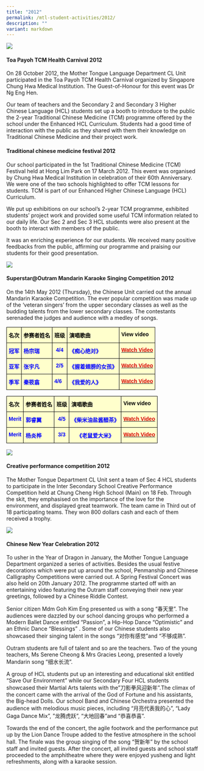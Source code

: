 ```yaml
---
title: "2012"
permalink: /mtl-student-activities/2012/
description: ""
variant: markdown
---
```

![](/images/MTL%20Student%20Activities/2012/A1.png)

#### **Toa Payoh TCM Health Carnival 2012**

On 28 October 2012, the Mother Tongue Language Department CL Unit participated in the Toa Payoh TCM Health Carnival organized by Singapore Chung Hwa Medical Institution. The Guest-of-Honour for this event was Dr Ng Eng Hen.

Our team of teachers and the Secondary 2 and Secondary 3 Higher Chinese Language (HCL) students set up a booth to introduce to the public the 2-year Traditional Chinese Medicine (TCM) programme offered by the school under the Enhanced HCL Curriculum. Students had a good time of interaction with the public as they shared with them their knowledge on Traditional Chinese Medicine and their project work.



#### **Traditional chinese medicine festival 2012**

Our school participated in the 1st Traditional Chinese Medicine (TCM) Festival held at Hong Lim Park on 17 March 2012. This event was organised by Chung Hwa Medical Institution in celebration of their 60th Anniversary. We were one of the two schools highlighted to offer TCM lessons for students. TCM is part of our Enhanced Higher Chinese Language (HCL) Curriculum.

We put up exhibitions on our school’s 2-year TCM programme, exhibited students’ project work and provided some useful TCM information related to our daily life. Our Sec 2 and Sec 3 HCL students were also present at the booth to interact with members of the public.

It was an enriching experience for our students. We received many positive feedbacks from the public, affirming our programme and praising our students for their good presentation.

![](/images/MTL%20Student%20Activities/2012/A3.png)

#### **Superstar@Outram Mandarin Karaoke Singing Competition 2012**

On the 14th May 2012 (Thursday), the Chinese Unit carried out the annual Mandarin Karaoke Competition. The ever popular competition was made up of the ‘veteran singers’ from the upper secondary classes as well as the budding talents from the lower secondary classes. The contestants serenaded the judges and audience with a medley of songs.

<style type="text/css">
.tg  {border-collapse:collapse;border-spacing:0;}
.tg td{border-color:black;border-style:solid;border-width:1px;font-family:Arial, sans-serif;font-size:14px;
  overflow:hidden;padding:10px 5px;word-break:normal;}
.tg th{border-color:black;border-style:solid;border-width:1px;font-family:Arial, sans-serif;font-size:14px;
  font-weight:normal;overflow:hidden;padding:10px 5px;word-break:normal;}
.tg .tg-9sqh{background-color:#FFC;color:#111;font-weight:bold;text-align:left;vertical-align:top}
.tg .tg-zgik{background-color:#FFC;color:#00F;font-weight:bold;text-align:left;vertical-align:top}
.tg .tg-0622{background-color:#FFC;color:#00F;font-weight:bold;text-align:center;vertical-align:top}
.tg .tg-5wqo{background-color:#FFC;color:#D70500;font-weight:bold;text-align:center;vertical-align:top}
</style>
<table class="tg">
<thead>
  <tr>
    <th class="tg-9sqh"><span style="color:#000">名次</span></th>
    <th class="tg-9sqh"><span style="color:black">参赛者姓名</span><br><span style="color:blue"> </span></th>
    <th class="tg-9sqh"><span style="color:black">班级</span></th>
    <th class="tg-9sqh"><span style="color:black">演唱歌曲</span></th>
    <th class="tg-9sqh"><span style="color:black">View video</span></th>
  </tr>
</thead>
<tbody>
  <tr>
    <td class="tg-zgik"><span style="color:blue">冠军</span></td>
    <td class="tg-zgik"><span style="color:blue">杨宗瑞</span><br><span style="color:blue"> </span></td>
    <td class="tg-0622"><span style="color:blue">4/4</span></td>
    <td class="tg-zgik"><span style="color:blue">《痴心绝对》</span></td>
    <td class="tg-5wqo"><a href="https://drive.google.com/open?id=0ByykStcN3KeqRGM0NVFMMGhJZjA&amp;authuser=0"><span style="font-weight:600;text-decoration:none;color:#D70500">Watch Video</span></a></td>
  </tr>
  <tr>
    <td class="tg-zgik"><span style="color:blue">亚军</span></td>
    <td class="tg-zgik"><span style="color:blue">张宇凡</span><br><span style="color:blue"> </span></td>
    <td class="tg-0622"><span style="color:blue">2/5</span></td>
    <td class="tg-0622"><span style="color:blue">《握着翅膀的女孩》</span></td>
    <td class="tg-5wqo"><a href="https://drive.google.com/open?id=0ByykStcN3KeqeW03RDBNMWR3a2M&amp;authuser=0"><span style="font-weight:600;text-decoration:none;color:#D70500">Watch Video</span></a></td>
  </tr>
  <tr>
    <td class="tg-zgik"><span style="color:blue">季军</span><br><span style="color:blue"> </span></td>
    <td class="tg-zgik"><span style="color:blue">秦筱翕</span></td>
    <td class="tg-zgik"><span style="color:blue">4/6</span></td>
    <td class="tg-zgik"><span style="color:blue">《我爱的人》</span></td>
    <td class="tg-5wqo"><a href="https://drive.google.com/open?id=0ByykStcN3KeqMHdab2pMVmx0X1E&amp;authuser=0"><span style="font-weight:600;text-decoration:none;color:#D70500">Watch Video</span></a></td>
  </tr>
</tbody>
</table>

<style type="text/css">
.tg  {border-collapse:collapse;border-spacing:0;}
.tg td{border-color:black;border-style:solid;border-width:1px;font-family:Arial, sans-serif;font-size:14px;
  overflow:hidden;padding:10px 5px;word-break:normal;}
.tg th{border-color:black;border-style:solid;border-width:1px;font-family:Arial, sans-serif;font-size:14px;
  font-weight:normal;overflow:hidden;padding:10px 5px;word-break:normal;}
.tg .tg-9sqh{background-color:#FFC;color:#111;font-weight:bold;text-align:left;vertical-align:top}
.tg .tg-zgik{background-color:#FFC;color:#00F;font-weight:bold;text-align:left;vertical-align:top}
.tg .tg-0622{background-color:#FFC;color:#00F;font-weight:bold;text-align:center;vertical-align:top}
.tg .tg-5wqo{background-color:#FFC;color:#D70500;font-weight:bold;text-align:center;vertical-align:top}
</style>
<table class="tg">
<thead>
  <tr>
    <th class="tg-9sqh"><span style="color:#000">名次</span></th>
    <th class="tg-9sqh"><span style="color:black">参赛者姓名</span><br><span style="color:blue"> </span></th>
    <th class="tg-9sqh"><span style="color:black">班级</span></th>
    <th class="tg-9sqh"><span style="color:black">演唱歌曲</span></th>
    <th class="tg-9sqh"><span style="color:black">View video</span></th>
  </tr>
</thead>
<tbody>
  <tr>
    <td class="tg-zgik"><span style="color:blue">Merit</span></td>
    <td class="tg-zgik"><span style="color:blue">郭睿翼</span><br><span style="color:blue"> </span></td>
    <td class="tg-0622"><span style="color:blue">4/5</span></td>
    <td class="tg-zgik"><span style="color:blue">《柴米油盐酱醋茶》</span></td>
    <td class="tg-5wqo"><a href="https://drive.google.com/open?id=0ByykStcN3Keqel9KUG5WU3dKNXc&amp;authuser=0"><span style="font-weight:600;text-decoration:none;color:#D70500">Watch Video</span></a></td>
  </tr>
  <tr>
    <td class="tg-zgik"><span style="color:blue">Merit</span></td>
    <td class="tg-zgik"><span style="color:blue">杨炎桦</span><br><span style="color:blue"> </span></td>
    <td class="tg-0622"><span style="color:blue">3/3</span></td>
    <td class="tg-0622"><span style="color:blue">《老鼠爱大米》</span></td>
    <td class="tg-5wqo"><a href="https://drive.google.com/open?id=0ByykStcN3KeqSDl4Nkd4SkRKNDA&amp;authuser=0"><span style="font-weight:600;text-decoration:none;color:#D70500">Watch Video</span></a></td>
  </tr>
</tbody>
</table>

![](/images/MTL%20Student%20Activities/2012/A4.png)

#### **Creative performance competition 2012**

The Mother Tongue Department CL Unit sent a team of Sec 4 HCL students to participate in the Inter Secondary School Creative Performance Competition held at Chung Cheng High School (Main) on 18 Feb. Through the skit, they emphasised on the importance of the love for the environment, and displayed great teamwork. The team came in Third out of 18 participating teams. They won 800 dollars cash and each of them received a trophy.

![](/images/MTL%20Student%20Activities/2012/A5.png)

#### **Chinese New Year Celebration 2012**

To usher in the Year of Dragon in January, the Mother Tongue Language Department organized a series of activities. Besides the usual festive decorations which were put up around the school, Penmanship and Chinese Calligraphy Competitions were carried out. A Spring Festival Concert was also held on 20th January 2012. The programme started off with an entertaining video featuring the Outram staff conveying their new year greetings, followed by a Chinese Riddle Contest.

Senior citizen Mdm Goh Kim Eng presented us with a song “春天里”. The audiences were dazzled by our school dancing groups who performed a Modern Ballet Dance entitled “Passion”, a Hip-Hop Dance “Optimistic” and an Ethnic Dance “Blessings” . Some of our Chinese students also showcased their singing talent in the songs “对你有感觉”and “不够成熟”.

Outram students are full of talent and so are the teachers. Two of the young teachers, Ms Serene Cheong &amp; Mrs Gracies Leong, presented a lovely Mandarin song “细水长流”.

A group of HCL students put up an interesting and educational skit entitled “Save Our Environment” while our Secondary Four HCL students showcased their Martial Arts talents with the”刀影拳风迎新年”.The climax of the concert came with the arrival of the God of Fortune and his assistants, the Big-head Dolls. Our school Band and Chinese Orchestra presented the audience with melodious music pieces, including “月亮代表我的心”, “Lady Gaga Dance Mix”, ”龙腾虎跃”, “大地回春”and “恭喜恭喜”.

Towards the end of the concert, the agile footwork and the performance put up by the Lion Dance Troupe added to the festive atmosphere in the school hall. The finale was the group singing of the song “贺新年” by the school staff and invited guests. After the concert, all invited guests and school staff proceeded to the amphitheatre where they were enjoyed yusheng and light refreshments, along with a karaoke session.


